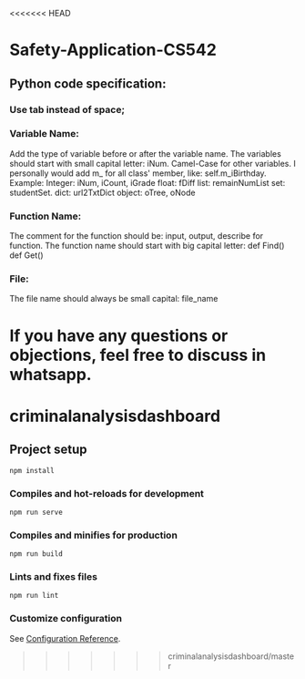 <<<<<<< HEAD
# Safety-Application-CS542

## Python code specification:

### Use tab instead of space;

### Variable Name:
Add the type of variable before or after the variable name.
The variables should start with small capital letter: iNum.
Camel-Case for other variables.
I personally would add m_ for all class' member, like: self.m_iBirthday. 
Example:
Integer:   iNum, iCount, iGrade
float: fDiff
list: remainNumList
set: studentSet.
dict: url2TxtDict
object: oTree, oNode

### Function Name:
The comment for the function should be: input, output, describe for function.
The function name should start with big capital letter: 
def Find()
def Get()

### File:
The file name should always be small capital: file_name

If you have any questions or objections, feel free to discuss in whatsapp.
=======
# criminalanalysisdashboard

## Project setup
```
npm install
```

### Compiles and hot-reloads for development
```
npm run serve
```

### Compiles and minifies for production
```
npm run build
```

### Lints and fixes files
```
npm run lint
```

### Customize configuration
See [Configuration Reference](https://cli.vuejs.org/config/).
>>>>>>> criminalanalysisdashboard/master

